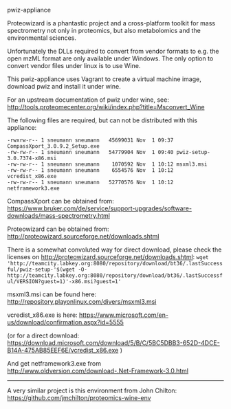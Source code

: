 pwiz-appliance

Proteowizard is a phantastic project and a cross-platform toolkit 
for mass spectrometry not only in proteomics, but also metabolomics
and the environmental sciences. 

Unfortunately the DLLs required to convert from vendor formats 
to e.g. the open mzML format are only available under Windows. 
The only option to convert vendor files under linux is to use Wine.

This pwiz-appliance uses Vagrant to create a virtual machine image,
download pwiz and install it under wine. 

For an upstream documentation of pwiz under wine, see:
http://tools.proteomecenter.org/wiki/index.php?title=Msconvert_Wine

The following files are required, but can not be distributed with 
this appliance:

````
-rwxrw-r-- 1 sneumann sneumann   45699031 Nov  1 09:37 CompassXport_3.0.9.2_Setup.exe
-rw-rw-r-- 1 sneumann sneumann   54779904 Nov  1 09:40 pwiz-setup-3.0.7374-x86.msi
-rw-rw-r-- 1 sneumann sneumann    1070592 Nov  1 10:12 msxml3.msi
-rw-rw-r-- 1 sneumann sneumann    6554576 Nov  1 10:12 vcredist_x86.exe
-rw-rw-r-- 1 sneumann sneumann   52770576 Nov  1 10:12 netframework3.exe
````

CompassXport can be obtained from:
https://www.bruker.com/de/service/support-upgrades/software-downloads/mass-spectrometry.html

Proteowizard can be obtained from:
http://proteowizard.sourceforge.net/downloads.shtml

There is a somewhat convoluted way for direct download, please check the licenses on http://proteowizard.sourceforge.net/downloads.shtml:
````wget 'http://teamcity.labkey.org:8080/repository/download/bt36/.lastSuccessful/pwiz-setup-'$(wget -O- http://teamcity.labkey.org:8080/repository/download/bt36/.lastSuccessful/VERSION?guest=1)'-x86.msi?guest=1'````


msxml3.msi can be found here:
http://repository.playonlinux.com/divers/msxml3.msi

vcredist_x86.exe is here:
https://www.microsoft.com/en-us/download/confirmation.aspx?id=5555

(or for a direct download: https://download.microsoft.com/download/5/B/C/5BC5DBB3-652D-4DCE-B14A-475AB85EEF6E/vcredist_x86.exe )

And get netframework3.exe from http://www.oldversion.com/download-.Net-Framework-3.0.html 

---------------------------------------------------------------

A very similar project is this environment from John Chilton:
https://github.com/jmchilton/proteomics-wine-env



